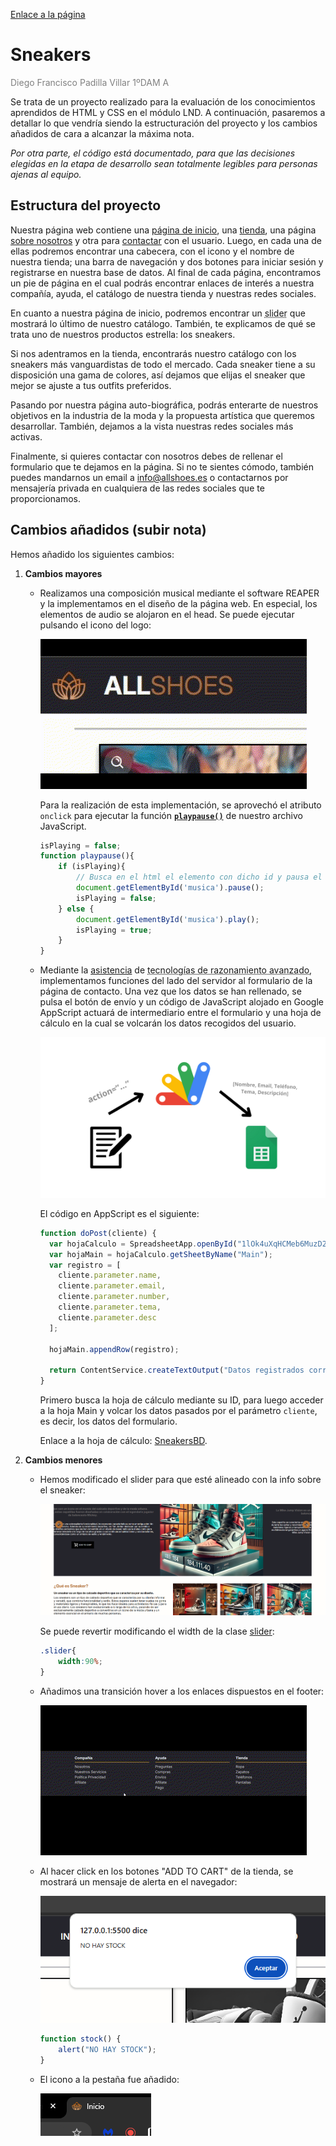 [Enlace a la página](https://r4at-00.github.io/Sneakers/html/main.html)
# Sneakers

<p style="color:gray;">Diego Francisco Padilla Villar 1ºDAM A<p>

Se trata de un proyecto realizado para la evaluación de los conocimientos aprendidos de HTML y CSS en el módulo LND. A continuación, pasaremos a detallar lo que vendría siendo la estructuración del proyecto y los cambios añadidos de cara a alcanzar la máxima nota.

*Por otra parte, el código está documentado, para que las decisiones elegidas en la etapa de desarrollo sean totalmente legibles para personas ajenas al equipo.*

## Estructura del proyecto

Nuestra página web contiene una [página de inicio](html/main.html), una [tienda](html/shop.html), una página [sobre nosotros](html/about.html) y otra para [contactar](html/contact.html) con el usuario. Luego, en cada una de ellas podremos encontrar una cabecera, con el icono y el nombre de nuestra tienda; una barra de navegación y dos botones para iniciar sesión y registrarse en nuestra base de datos. Al final de cada página, encontramos un pie de página en el cual podrás encontrar enlaces de interés a nuestra compañía, ayuda, el catálogo de nuestra tienda y nuestras redes sociales.

En cuanto a nuestra página de inicio, podremos encontrar un <abbr title="elemento que permite mostrar múltiples imágenes.">slider</abbr> que mostrará lo último de nuestro catálogo. También, te explicamos de qué se trata uno de nuestros productos estrella: los sneakers.

Si nos adentramos en la tienda, encontrarás nuestro catálogo con los sneakers más vanguardistas de todo el mercado. Cada sneaker tiene a su disposición una gama de colores, así dejamos que elijas el sneaker que mejor se ajuste a tus outfits preferidos.

Pasando por nuestra página auto-biográfica, podrás enterarte de nuestros objetivos en la industria de la moda y la propuesta artística que queremos desarrollar. También, dejamos a la vista nuestras redes sociales más activas.

Finalmente, si quieres contactar con nosotros debes de rellenar el formulario que te dejamos en la página. Si no te sientes cómodo, también puedes mandarnos un email a info@allshoes.es o contactarnos por mensajería privada en cualquiera de las redes sociales que te proporcionamos.

## Cambios añadidos (subir nota)

Hemos añadido los siguientes cambios:

1. **Cambios mayores**

   - Realizamos una composición musical mediante el software REAPER y la implementamos en el diseño de la página web. En especial, los elementos de audio se alojaron en el head. Se puede ejecutar pulsando el icono del logo:

     ![Icono de reproducción](img/readme/icon-play.gif)

     Para la realización de esta implementación, se aprovechó el atributo `onclick` para ejecutar la función [**`playpause()`**](js/main.js) de nuestro archivo JavaScript.

     ```javascript
     isPlaying = false;
     function playpause(){
         if (isPlaying){
             // Busca en el html el elemento con dicho id y pausa el audio
             document.getElementById('musica').pause();
             isPlaying = false;
         } else {
             document.getElementById('musica').play();
             isPlaying = true;
         }
     }
     ```

   - Mediante la [asistencia](https://chatgpt.com/share/67d6385c-92a0-800d-ade8-6c41e61c212d) de <abbr title="ChatGPT">tecnologías de razonamiento avanzado</abbr>, implementamos funciones del lado del servidor al formulario de la página de contacto. Una vez que los datos se han rellenado, se pulsa el botón de envío y un código de JavaScript alojado en Google AppScript actuará de intermediario entre el formulario y una hoja de cálculo en la cual se volcarán los datos recogidos del usuario.

     ![Explicación del backend](img/readme/explicacion-backend.png)

     El código en AppScript es el siguiente:

     ```javascript
     function doPost(cliente) {
       var hojaCalculo = SpreadsheetApp.openById("1lOk4uXqHCMeb6MuzD29NC3EDCXLcPgbco1M_x3S7d9A");
       var hojaMain = hojaCalculo.getSheetByName("Main");
       var registro = [
         cliente.parameter.name, 
         cliente.parameter.email, 
         cliente.parameter.number, 
         cliente.parameter.tema, 
         cliente.parameter.desc
       ];
       
       hojaMain.appendRow(registro);
       
       return ContentService.createTextOutput("Datos registrados correctamente. Puedes regresar a la página original.");
     }
     ```

     Primero busca la hoja de cálculo mediante su ID, para luego acceder a la hoja Main y volcar los datos pasados por el parámetro `cliente`, es decir, los datos del formulario.

     Enlace a la hoja de cálculo: [SneakersBD](https://docs.google.com/spreadsheets/d/1lOk4uXqHCMeb6MuzD29NC3EDCXLcPgbco1M_x3S7d9A/edit?usp=sharing).

2. **Cambios menores**

   - Hemos modificado el slider para que esté alineado con la info sobre el sneaker:

     ![Slider cambio](img/readme/slider-cambio.png)

     Se puede revertir modificando el width de la clase [slider](css/main.css):

     ```css
     .slider{
         width:90%;
     }
     ```

   - Añadimos una transición hover a los enlaces dispuestos en el footer:

     ![Footer hover](img/readme/footer-hover-gif.gif)

   - Al hacer click en los botones "ADD TO CART" de la tienda, se mostrará un mensaje de alerta en el navegador:

     ![Add to cart alert](img/readme/add-to-cart-alert.png)

     ```javascript
     function stock() {
         alert("NO HAY STOCK");
     }
     ```
   - El icono a la pestaña fue añadido:
   
     ![Tab icon](img/readme/tab-icon.png) 